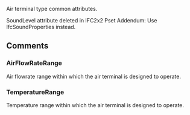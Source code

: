 Air terminal type common attributes.

<!-- end of short definition -->

SoundLevel attribute deleted in IFC2x2 Pset Addendum: Use IfcSoundProperties instead.


## Comments

### AirFlowRateRange

Air flowrate range within which the air terminal is designed to operate.

### TemperatureRange

Temperature range within which the air terminal is designed to operate.

